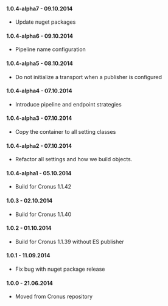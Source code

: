 #### 1.0.4-alpha7 - 09.10.2014
* Update nuget packages

#### 1.0.4-alpha6 - 09.10.2014
* Pipeline name configuration

#### 1.0.4-alpha5 - 08.10.2014
* Do not initialize a transport when a publisher is configured

#### 1.0.4-alpha4 - 07.10.2014
* Introduce pipeline and endpoint strategies

#### 1.0.4-alpha3 - 07.10.2014
* Copy the container to all setting classes

#### 1.0.4-alpha2 - 07.10.2014
* Refactor all settings and how we build objects.

#### 1.0.4-alpha1 - 05.10.2014
* Build for Cronus 1.1.42

#### 1.0.3 - 02.10.2014
* Build for Cronus 1.1.40

#### 1.0.2 - 01.10.2014
* Build for Cronus 1.1.39 without ES publisher

#### 1.0.1 - 11.09.2014
* Fix bug with nuget package release

#### 1.0.0 - 21.06.2014
* Moved from Cronus repository